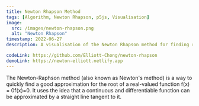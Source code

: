 ```yaml
---
title: Newton Rhapson Method
tags: [Algorithm, Newton Rhapson, p5js, Visualisation]
image:
  src: /images/newton-rhapson.png
  alt: "Newton Rhapson"
timestamp: 2022-06-27
description: A visualisation of the Newton Rhapson method for finding roots of a function.

codeLink: https://github.com/Elliott-Chong/newton-rhapson
demoLink: https://newton-elliott.netlify.app
---
```


The Newton-Raphson method (also known as Newton's method) is a way to quickly find a good approximation for the root of a real-valued function f(x) = 0f(x)=0. It uses the idea that a continuous and differentiable function can be approximated by a straight line tangent to it.
